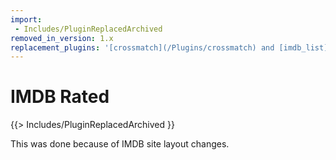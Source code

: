 ```yaml
---
import:
 - Includes/PluginReplacedArchived
removed_in_version: 1.x
replacement_plugins: '[crossmatch](/Plugins/crossmatch) and [imdb_list](/Plugins/List/imdb_list)'
---
```

# IMDB Rated
{{> Includes/PluginReplacedArchived }}

This was done because of IMDB site layout changes.